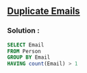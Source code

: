 ## [Duplicate Emails](https://leetcode.com/problems/duplicate-emails)

### Solution :
```sql
SELECT Email
FROM Person
GROUP BY Email
HAVING count(Email) > 1
```
